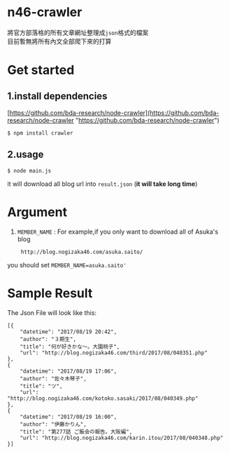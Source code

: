 n46-crawler 
===========

將官方部落格的所有文章網址整理成`json`格式的檔案  
目前暫無將所有內文全部爬下來的打算

# Get started #
## 1.install dependencies ##

[https://github.com/bda-research/node-crawler](https://github.com/bda-research/node-crawler "https://github.com/bda-research/node-crawler")

	$ npm install crawler

## 2.usage ##

	$ node main.js
it will download all blog url into `result.json` (**it will take long time**)

# Argument #

1. `MEMBER_NAME` : For example,if you only want to download all of Asuka's blog

		http://blog.nogizaka46.com/asuka.saito/
you should set `MEMBER_NAME=asuka.saito'`


# Sample Result #
The Json File will look like this:
	
	[{
		"datetime": "2017/08/19 20:42",
		"author": "３期生",
		"title": "何が好きかな〜。大園桃子",
		"url": "http://blog.nogizaka46.com/third/2017/08/040351.php"
	},
	{
		"datetime": "2017/08/19 17:06",
		"author": "佐々木琴子",
		"title": "ツ",
		"url": "http://blog.nogizaka46.com/kotoko.sasaki/2017/08/040349.php"
	},
	{
		"datetime": "2017/08/19 16:00",
		"author": "伊藤かりん",
		"title": "第277話 ご飯会の報告。大阪編",
		"url": "http://blog.nogizaka46.com/karin.itou/2017/08/040348.php"
	}]